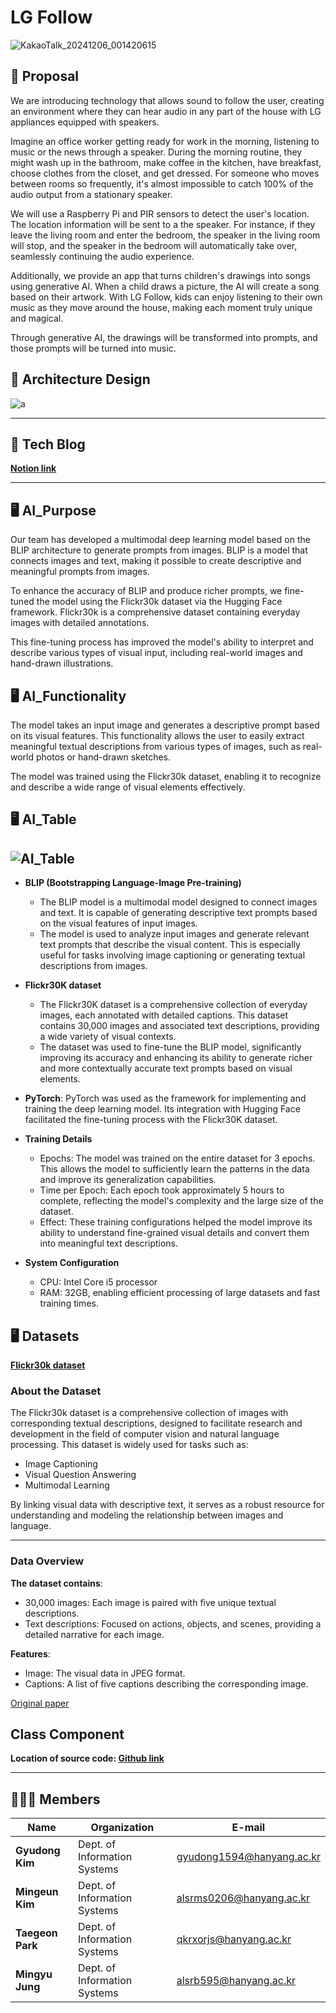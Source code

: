 # LG Follow

![KakaoTalk_20241206_001420615](https://github.com/user-attachments/assets/48efc328-af90-45d6-ad90-d0bff8b0a05c)

## 📗 Proposal

We are introducing technology that allows sound to follow the user, creating an environment where they can hear audio in any part of the house with LG appliances equipped with speakers.

Imagine an office worker getting ready for work in the morning, listening to music or the news through a speaker. During the morning routine, they might wash up in the bathroom, make coffee in the kitchen, have breakfast, choose clothes from the closet, and get dressed. For someone who moves between rooms so frequently, it's almost impossible to catch 100% of the audio output from a stationary speaker.

We will use a Raspberry Pi and PIR sensors to detect the user's location. The location information will be sent to a the speaker. For instance, if they leave the living room and enter the bedroom, the speaker in the living room will stop, and the speaker in the bedroom will automatically take over, seamlessly continuing the audio experience.

Additionally,  we provide an app that turns children's drawings into songs using generative AI. When a child draws a picture, the AI will create a song based on their artwork. With LG Follow, kids can enjoy listening to their own music as they move around the house, making each moment truly unique and magical.

Through generative AI, the drawings will be transformed into prompts, and those prompts will be turned into music.

## 📐 Architecture Design 

![a](https://github.com/user-attachments/assets/27857389-f0d5-430f-9c42-670e23e16516)


---

## 📌 Tech Blog

**[Notion link](https://bit.ly/LG-Follow)**

---

## 🖥️ AI_Purpose

Our team has developed a multimodal deep learning model based on the BLIP architecture to generate prompts from images. BLIP is a model that connects images and text, making it possible to create descriptive and meaningful prompts from images. 

To enhance the accuracy of BLIP and produce richer prompts, we fine-tuned the model using the Flickr30k dataset via the Hugging Face framework. Flickr30k is a comprehensive dataset containing everyday images with detailed annotations. 

This fine-tuning process has improved the model's ability to interpret and describe various types of visual input, including real-world images and hand-drawn illustrations.


## 🖥️ AI_Functionality

The model takes an input image and generates a descriptive prompt based on its visual features. This functionality allows the user to easily extract meaningful textual descriptions from various types of images, such as real-world photos or hand-drawn sketches. 

The model was trained using the Flickr30k dataset, enabling it to recognize and describe a wide range of visual elements effectively.


## 🖥️ AI_Table

![AI_Table](https://github.com/user-attachments/assets/89435f7b-9c54-4190-b484-65a5e69b3d19)
---

- **BLIP (Bootstrapping Language-Image Pre-training)**
  - The BLIP model is a multimodal model designed to connect images and text. It is capable of generating descriptive text prompts based on the visual features of input images.
  - The model is used to analyze input images and generate relevant text prompts that describe the visual content. This is especially useful for tasks involving image captioning or generating textual descriptions from images.

- **Flickr30K dataset**
  - The Flickr30K dataset is a comprehensive collection of everyday images, each annotated with detailed captions. This dataset contains 30,000 images and associated text descriptions, providing a wide variety of visual contexts.
  - The dataset was used to fine-tune the BLIP model, significantly improving its accuracy and enhancing its ability to generate richer and more contextually accurate text prompts based on visual elements.

- **PyTorch**: PyTorch was used as the framework for implementing and training the deep learning model. Its integration with Hugging Face facilitated the fine-tuning process with the Flickr30K dataset.

- **Training Details**
  - Epochs: The model was trained on the entire dataset for 3 epochs. This allows the model to sufficiently learn the patterns in the data and improve its generalization capabilities.
  - Time per Epoch: Each epoch took approximately 5 hours to complete, reflecting the model's complexity and the large size of the dataset.
  - Effect: These training configurations helped the model improve its ability to understand fine-grained visual details and convert them into meaningful text descriptions.

- **System Configuration**
  - CPU: Intel Core i5 processor
  - RAM: 32GB, enabling efficient processing of large datasets and fast training times.


## 🖥️ Datasets

[**Flickr30k dataset**](https://huggingface.co/datasets/nlphuji/flickr30k)

### About the Dataset
The Flickr30k dataset is a comprehensive collection of images with corresponding textual descriptions, designed to facilitate research and development in the field of computer vision and natural language processing. This dataset is widely used for tasks such as:

- Image Captioning
- Visual Question Answering
- Multimodal Learning

By linking visual data with descriptive text, it serves as a robust resource for understanding and modeling the relationship between images and language.

---

### Data Overview

**The dataset contains**:
- 30,000 images: Each image is paired with five unique textual descriptions.
- Text descriptions: Focused on actions, objects, and scenes, providing a detailed narrative for each image.

 **Features**:
- Image: The visual data in JPEG format.
- Captions: A list of five captions describing the corresponding image.

[Original paper](https://aclanthology.org/Q14-1006.pdf)

## Class Component

**Location of source code: [Github link](https://github.com/LG-Follow/AI)**

---

## 🧑‍🤝‍🧑 Members

| Name        | Organization                         | E-mail                        |
|-------------|-------------------------------|-------------------------------|
| **Gyudong Kim** | Dept. of Information Systems | [gyudong1594@hanyang.ac.kr](mailto:gyudong1594@hanyang.ac.kr) |
| **Mingeun Kim** | Dept. of Information Systems | [alsrms0206@hanyang.ac.kr](mailto:alsrms0206@hanyang.ac.kr) |
| **Taegeon Park** | Dept. of Information Systems | [qkrxorjs@hanyang.ac.kr](mailto:qkrxorjs@hanyang.ac.kr) |
| **Mingyu Jung** | Dept. of Information Systems | [alsrb595@hanyang.ac.kr](mailto:alsrb595@hanyang.ac.kr) |

